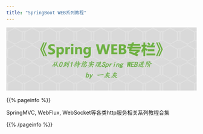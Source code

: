 ```yaml
---
title: "SpringBoot WEB系列教程"
---
```



![](./cover.jpg)


{{% pageinfo %}}

SpringMVC, WebFlux, WebSocket等各类http服务相关系列教程合集

{{% /pageinfo %}}
